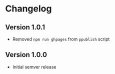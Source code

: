 # Changelog

## Version 1.0.1

- Removed `npm run ghpages` from `ppublish` script

## Version 1.0.0

- Initial semver release
